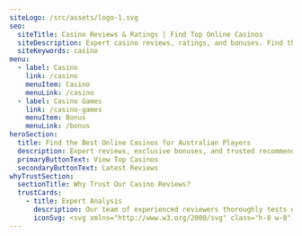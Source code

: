 ```yaml
---
siteLogo: /src/assets/logo-1.svg
seo:
  siteTitle: Casino Reviews & Ratings | Find Top Online Casinos
  siteDescription: Expert casino reviews, ratings, and bonuses. Find the best online casinos with our comprehensive guide to gambling sites.
  siteKeywords: casino
menu:
  - label: Casino
    link: /casino
    menuItem: Casino
    menuLink: /casino
  - label: Casino Games
    link: /casino-games
    menuItem: Bonus
    menuLink: /bonus
heroSection:
  title: Find the Best Online Casinos for Australian Players
  description: Expert reviews, exclusive bonuses, and trusted recommendations for a premium gaming experience
  primaryButtonText: View Top Casinos
  secondaryButtonText: Latest Reviews
whyTrustSection:
  sectionTitle: Why Trust Our Casino Reviews?
  trustCards:
    - title: Expert Analysis
      description: Our team of experienced reviewers thoroughly tests each casino for security, game variety, payment options, and customer support.
      iconSvg: <svg xmlns="http://www.w3.org/2000/svg" class="h-8 w-8" fill="none" viewBox="0 0 24 24" stroke="currentColor"><path stroke-linecap="round" stroke-linejoin="round" stroke-width="2" d="M9 12l2 2 4-4m5.618-4.016A11.955 11.955 0 0112 2.944a11.955 11.955 0 01-8.618 3.04A12.02 12.02 0 003 9c0 5.591 3.824 10.29 9 11.622 5.176-1.332 9-6.03 9-11.622 0-1.042-.133-2.052-.382-3.016z"></path></svg>
---
```



